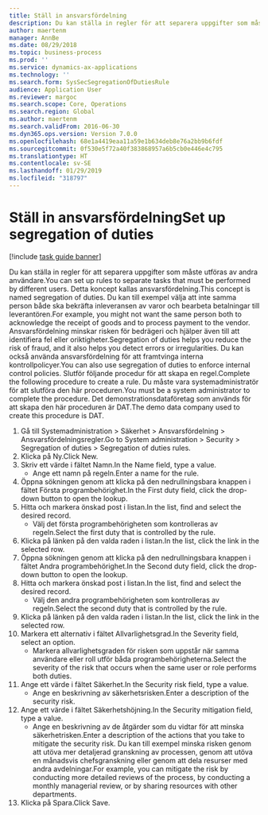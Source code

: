 ```yaml
---
title: Ställ in ansvarsfördelning
description: Du kan ställa in regler för att separera uppgifter som måste utföras av andra användare.
author: maertenm
manager: AnnBe
ms.date: 08/29/2018
ms.topic: business-process
ms.prod: ''
ms.service: dynamics-ax-applications
ms.technology: ''
ms.search.form: SysSecSegregationOfDutiesRule
audience: Application User
ms.reviewer: margoc
ms.search.scope: Core, Operations
ms.search.region: Global
ms.author: maertenm
ms.search.validFrom: 2016-06-30
ms.dyn365.ops.version: Version 7.0.0
ms.openlocfilehash: 68e1a4419eaa11a59e1b634deb8e76a2bb9b6fdf
ms.sourcegitcommit: 0f530e5f72a40f383868957a6b5cb0e446e4c795
ms.translationtype: HT
ms.contentlocale: sv-SE
ms.lasthandoff: 01/29/2019
ms.locfileid: "318797"
---
```

# <a name="set-up-segregation-of-duties"></a><span data-ttu-id="2362b-103">Ställ in ansvarsfördelning</span><span class="sxs-lookup"><span data-stu-id="2362b-103">Set up segregation of duties</span></span>

[!include [task guide banner](../../includes/task-guide-banner.md)]

<span data-ttu-id="2362b-104">Du kan ställa in regler för att separera uppgifter som måste utföras av andra användare.</span><span class="sxs-lookup"><span data-stu-id="2362b-104">You can set up rules to separate tasks that must be performed by different users.</span></span> <span data-ttu-id="2362b-105">Detta koncept kallas ansvarsfördelning.</span><span class="sxs-lookup"><span data-stu-id="2362b-105">This concept is named segregation of duties.</span></span> <span data-ttu-id="2362b-106">Du kan till exempel välja att inte samma person både ska bekräfta inleveransen av varor och bearbeta betalningar till leverantören.</span><span class="sxs-lookup"><span data-stu-id="2362b-106">For example, you might not want the same person both to acknowledge the receipt of goods and to process payment to the vendor.</span></span> <span data-ttu-id="2362b-107">Ansvarsfördelning minskar risken för bedrägeri och hjälper även till att identifiera fel eller oriktigheter.</span><span class="sxs-lookup"><span data-stu-id="2362b-107">Segregation of duties helps you reduce the risk of fraud, and it also helps you detect errors or irregularities.</span></span> <span data-ttu-id="2362b-108">Du kan också använda ansvarsfördelning för att framtvinga interna kontrollpolicyer.</span><span class="sxs-lookup"><span data-stu-id="2362b-108">You can also use segregation of duties to enforce internal control policies.</span></span> <span data-ttu-id="2362b-109">Slutför följande procedur för att skapa en regel.</span><span class="sxs-lookup"><span data-stu-id="2362b-109">Complete the following procedure to create a rule.</span></span> <span data-ttu-id="2362b-110">Du måste vara systemadministratör för att slutföra den här proceduren.</span><span class="sxs-lookup"><span data-stu-id="2362b-110">You must be a system administrator to complete the procedure.</span></span> <span data-ttu-id="2362b-111">Det demonstrationsdataföretag som används för att skapa den här proceduren är DAT.</span><span class="sxs-lookup"><span data-stu-id="2362b-111">The demo data company used to create this procedure is DAT.</span></span> 

1. <span data-ttu-id="2362b-112">Gå till Systemadministration > Säkerhet > Ansvarsfördelning > Ansvarsfördelningsregler.</span><span class="sxs-lookup"><span data-stu-id="2362b-112">Go to System administration > Security > Segregation of duties > Segregation of duties rules.</span></span>
2. <span data-ttu-id="2362b-113">Klicka på Ny.</span><span class="sxs-lookup"><span data-stu-id="2362b-113">Click New.</span></span>
3. <span data-ttu-id="2362b-114">Skriv ett värde i fältet Namn.</span><span class="sxs-lookup"><span data-stu-id="2362b-114">In the Name field, type a value.</span></span>
    * <span data-ttu-id="2362b-115">Ange ett namn på regeln.</span><span class="sxs-lookup"><span data-stu-id="2362b-115">Enter a name for the rule.</span></span>  
4. <span data-ttu-id="2362b-116">Öppna sökningen genom att klicka på den nedrullningsbara knappen i fältet Första programbehörighet.</span><span class="sxs-lookup"><span data-stu-id="2362b-116">In the First duty field, click the drop-down button to open the lookup.</span></span>
5. <span data-ttu-id="2362b-117">Hitta och markera önskad post i listan.</span><span class="sxs-lookup"><span data-stu-id="2362b-117">In the list, find and select the desired record.</span></span>
    * <span data-ttu-id="2362b-118">Välj det första programbehörigheten som kontrolleras av regeln.</span><span class="sxs-lookup"><span data-stu-id="2362b-118">Select the first duty that is controlled by the rule.</span></span>  
6. <span data-ttu-id="2362b-119">Klicka på länken på den valda raden i listan.</span><span class="sxs-lookup"><span data-stu-id="2362b-119">In the list, click the link in the selected row.</span></span>
7. <span data-ttu-id="2362b-120">Öppna sökningen genom att klicka på den nedrullningsbara knappen i fältet Andra programbehörighet.</span><span class="sxs-lookup"><span data-stu-id="2362b-120">In the Second duty field, click the drop-down button to open the lookup.</span></span>
8. <span data-ttu-id="2362b-121">Hitta och markera önskad post i listan.</span><span class="sxs-lookup"><span data-stu-id="2362b-121">In the list, find and select the desired record.</span></span>
    * <span data-ttu-id="2362b-122">Välj den andra programbehörigheten som kontrolleras av regeln.</span><span class="sxs-lookup"><span data-stu-id="2362b-122">Select the second duty that is controlled by the rule.</span></span>  
9. <span data-ttu-id="2362b-123">Klicka på länken på den valda raden i listan.</span><span class="sxs-lookup"><span data-stu-id="2362b-123">In the list, click the link in the selected row.</span></span>
10. <span data-ttu-id="2362b-124">Markera ett alternativ i fältet Allvarlighetsgrad.</span><span class="sxs-lookup"><span data-stu-id="2362b-124">In the Severity field, select an option.</span></span>
    * <span data-ttu-id="2362b-125">Markera allvarlighetsgraden för risken som uppstår när samma användare eller roll utför båda programbehörigheterna.</span><span class="sxs-lookup"><span data-stu-id="2362b-125">Select the severity of the risk that occurs when the same user or role performs both duties.</span></span>  
11. <span data-ttu-id="2362b-126">Ange ett värde i fältet Säkerhet.</span><span class="sxs-lookup"><span data-stu-id="2362b-126">In the Security risk field, type a value.</span></span>
    * <span data-ttu-id="2362b-127">Ange en beskrivning av säkerhetsrisken.</span><span class="sxs-lookup"><span data-stu-id="2362b-127">Enter a description of the security risk.</span></span>  
12. <span data-ttu-id="2362b-128">Ange ett värde i fältet Säkerhetshöjning.</span><span class="sxs-lookup"><span data-stu-id="2362b-128">In the Security mitigation field, type a value.</span></span>
    * <span data-ttu-id="2362b-129">Ange en beskrivning av de åtgärder som du vidtar för att minska säkerhetrisken.</span><span class="sxs-lookup"><span data-stu-id="2362b-129">Enter a description of the actions that you take to mitigate the security risk.</span></span> <span data-ttu-id="2362b-130">Du kan till exempel minska risken genom att utöva mer detaljerad granskning av processen, genom att utöva en månadsvis chefsgranskning eller genom att dela resurser med andra avdelningar.</span><span class="sxs-lookup"><span data-stu-id="2362b-130">For example, you can mitigate the risk by conducting more detailed reviews of the process, by conducting a monthly managerial review, or by sharing resources with other departments.</span></span>  
13. <span data-ttu-id="2362b-131">Klicka på Spara.</span><span class="sxs-lookup"><span data-stu-id="2362b-131">Click Save.</span></span>

